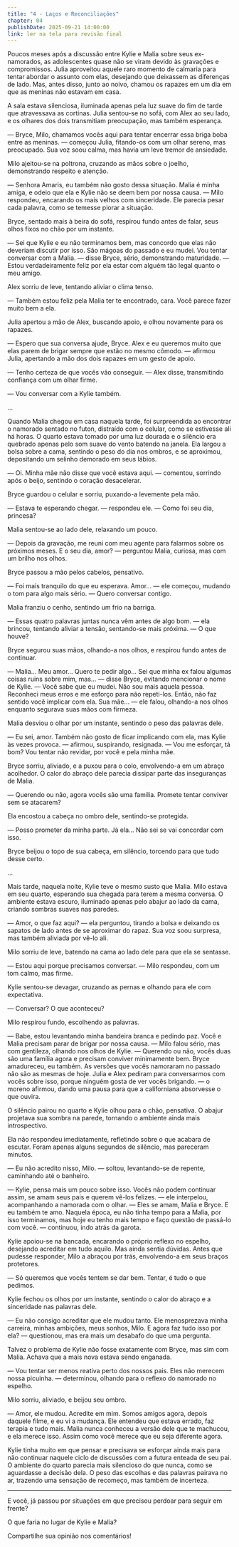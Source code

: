 ```yaml
---
title: "4 - Laços e Reconciliações"
chapter: 04
publishDate: 2025-09-21 14:00:00
link: ler na tela para revisão final
---
```


Poucos meses após a discussão entre Kylie e Malia sobre seus ex-namorados, as adolescentes quase não se viram devido às gravações e compromissos. Julia aproveitou aquele raro momento de calmaria para tentar abordar o assunto com elas, desejando que deixassem as diferenças de lado. Mas, antes disso, junto ao noivo, chamou os rapazes em um dia em que as meninas não estavam em casa.

A sala estava silenciosa, iluminada apenas pela luz suave do fim de tarde que atravessava as cortinas. Julia sentou-se no sofá, com Alex ao seu lado, e os olhares dos dois transmitiam preocupação, mas também esperança.

— Bryce, Milo, chamamos vocês aqui para tentar encerrar essa briga boba entre as meninas. — começou Julia, fitando-os com um olhar sereno, mas preocupado. Sua voz soou calma, mas havia um leve tremor de ansiedade.

Milo ajeitou-se na poltrona, cruzando as mãos sobre o joelho, demonstrando respeito e atenção.

— Senhora Amaris, eu também não gosto dessa situação. Malia é minha amiga, e odeio que ela e Kylie não se deem bem por nossa causa. — Milo respondeu, encarando os mais velhos com sinceridade. Ele parecia pesar cada palavra, como se temesse piorar a situação.

Bryce, sentado mais à beira do sofá, respirou fundo antes de falar, seus olhos fixos no chão por um instante.

— Sei que Kylie e eu não terminamos bem, mas concordo que elas não deveriam discutir por isso. São mágoas do passado e eu mudei. Vou tentar conversar com a Malia. — disse Bryce, sério, demonstrando maturidade. — Estou verdadeiramente feliz por ela estar com alguém tão legal quanto o meu amigo.

Alex sorriu de leve, tentando aliviar o clima tenso.

— Também estou feliz pela Malia ter te encontrado, cara. Você parece fazer muito bem a ela.

Julia apertou a mão de Alex, buscando apoio, e olhou novamente para os rapazes.

— Espero que sua conversa ajude, Bryce. Alex e eu queremos muito que elas parem de brigar sempre que estão no mesmo cômodo. — afirmou Julia, apertando a mão dos dois rapazes em um gesto de apoio.

— Tenho certeza de que vocês vão conseguir. — Alex disse, transmitindo confiança com um olhar firme.

— Vou conversar com a Kylie também.

...

Quando Malia chegou em casa naquela tarde, foi surpreendida ao encontrar o namorado sentado no futon, distraído com o celular, como se estivesse ali há horas. O quarto estava tomado por uma luz dourada e o silêncio era quebrado apenas pelo som suave do vento batendo na janela. Ela largou a bolsa sobre a cama, sentindo o peso do dia nos ombros, e se aproximou, depositando um selinho demorado em seus lábios.

— Oi. Minha mãe não disse que você estava aqui. — comentou, sorrindo após o beijo, sentindo o coração desacelerar.

Bryce guardou o celular e sorriu, puxando-a levemente pela mão.

— Estava te esperando chegar. — respondeu ele. — Como foi seu dia, princesa?

Malia sentou-se ao lado dele, relaxando um pouco.

— Depois da gravação, me reuni com meu agente para falarmos sobre os próximos meses. E o seu dia, amor? — perguntou Malia, curiosa, mas com um brilho nos olhos.

Bryce passou a mão pelos cabelos, pensativo.

— Foi mais tranquilo do que eu esperava. Amor... — ele começou, mudando o tom para algo mais sério. — Quero conversar contigo.

Malia franziu o cenho, sentindo um frio na barriga.

— Essas quatro palavras juntas nunca vêm antes de algo bom. — ela brincou, tentando aliviar a tensão, sentando-se mais próxima. — O que houve?

Bryce segurou suas mãos, olhando-a nos olhos, e respirou fundo antes de continuar.

— Malia... Meu amor... Quero te pedir algo... Sei que minha ex falou algumas coisas ruins sobre mim, mas... — disse Bryce, evitando mencionar o nome de Kylie. — Você sabe que eu mudei. Não sou mais aquela pessoa. Reconheci meus erros e me esforço para não repeti-los. Então, não faz sentido você implicar com ela. Sua mãe... — ele falou, olhando-a nos olhos enquanto segurava suas mãos com firmeza.

Malia desviou o olhar por um instante, sentindo o peso das palavras dele.

— Eu sei, amor. Também não gosto de ficar implicando com ela, mas Kylie às vezes provoca. — afirmou, suspirando, resignada. — Vou me esforçar, tá bom? Vou tentar não revidar, por você e pela minha mãe.

Bryce sorriu, aliviado, e a puxou para o colo, envolvendo-a em um abraço acolhedor. O calor do abraço dele parecia dissipar parte das inseguranças de Malia.

— Querendo ou não, agora vocês são uma família. Promete tentar conviver sem se atacarem?

Ela encostou a cabeça no ombro dele, sentindo-se protegida.

— Posso prometer da minha parte. Já ela... Não sei se vai concordar com isso.

Bryce beijou o topo de sua cabeça, em silêncio, torcendo para que tudo desse certo.

...

Mais tarde, naquela noite, Kylie teve o mesmo susto que Malia. Milo estava em seu quarto, esperando sua chegada para terem a mesma conversa. O ambiente estava escuro, iluminado apenas pelo abajur ao lado da cama, criando sombras suaves nas paredes.

— Amor, o que faz aqui? — ela perguntou, tirando a bolsa e deixando os sapatos de lado antes de se aproximar do rapaz. Sua voz soou surpresa, mas também aliviada por vê-lo ali.

Milo sorriu de leve, batendo na cama ao lado dele para que ela se sentasse.

— Estou aqui porque precisamos conversar. — Milo respondeu, com um tom calmo, mas firme.

Kylie sentou-se devagar, cruzando as pernas e olhando para ele com expectativa.

— Conversar? O que aconteceu?

Milo respirou fundo, escolhendo as palavras.

— Babe, estou levantando minha bandeira branca e pedindo paz. Você e Malia precisam parar de brigar por nossa causa. — Milo falou sério, mas com gentileza, olhando nos olhos de Kylie. — Querendo ou não, vocês duas são uma família agora e precisam conviver minimamente bem. Bryce amadureceu, eu também. As versões que vocês namoraram no passado não são as mesmas de hoje. Julia e Alex pediram para conversarmos com vocês sobre isso, porque ninguém gosta de ver vocês brigando. — o moreno afirmou, dando uma pausa para que a californiana absorvesse o que ouvira.

O silêncio pairou no quarto e Kylie olhou para o chão, pensativa. O abajur projetava sua sombra na parede, tornando o ambiente ainda mais introspectivo.

Ela não respondeu imediatamente, refletindo sobre o que acabara de escutar. Foram apenas alguns segundos de silêncio, mas pareceram minutos.

— Eu não acredito nisso, Milo. — soltou, levantando-se de repente, caminhando até o banheiro.

— Kylie, pensa mais um pouco sobre isso. Vocês não podem continuar assim, se amam seus pais e querem vê-los felizes. — ele interpelou, acompanhando a namorada com o olhar. — Eles se amam, Malia e Bryce. E eu também te amo. Naquela época, eu não tinha tempo para a Malia, por isso terminamos, mas hoje eu tenho mais tempo e faço questão de passá-lo com você. — continuou, indo atrás da garota.

Kylie apoiou-se na bancada, encarando o próprio reflexo no espelho, desejando acreditar em tudo aquilo. Mas ainda sentia dúvidas. Antes que pudesse responder, Milo a abraçou por trás, envolvendo-a em seus braços protetores.

— Só queremos que vocês tentem se dar bem. Tentar, é tudo o que pedimos.

Kylie fechou os olhos por um instante, sentindo o calor do abraço e a sinceridade nas palavras dele.

— Eu não consigo acreditar que ele mudou tanto. Ele menosprezava minha carreira, minhas ambições, meus sonhos, Milo. E agora faz tudo isso por ela? — questionou, mas era mais um desabafo do que uma pergunta.

Talvez o problema de Kylie não fosse exatamente com Bryce, mas sim com Malia. Achava que a mais nova estava sendo enganada.

— Vou tentar ser menos reativa perto dos nossos pais. Eles não merecem nossa picuinha. — determinou, olhando para o reflexo do namorado no espelho.

Milo sorriu, aliviado, e beijou seu ombro.

— Amor, ele mudou. Acredite em mim. Somos amigos agora, depois daquele filme, e eu vi a mudança. Ele entendeu que estava errado, faz terapia e tudo mais. Malia nunca conheceu a versão dele que te machucou, e ela merece isso. Assim como você merece que eu seja diferente agora.

Kylie tinha muito em que pensar e precisava se esforçar ainda mais para não continuar naquele ciclo de discussões com a futura enteada de seu pai. O ambiente do quarto parecia mais silencioso do que nunca, como se aguardasse a decisão dela. O peso das escolhas e das palavras pairava no ar, trazendo uma sensação de recomeço, mas também de incerteza.

---

E você, já passou por situações em que precisou perdoar para seguir em frente?

O que faria no lugar de Kylie e Malia?

Compartilhe sua opinião nos comentários!
